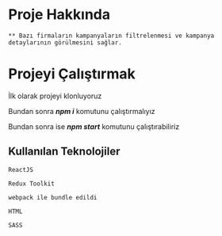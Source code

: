 # Proje Hakkında

```
** Bazı firmaların kampanyaların filtrelenmesi ve kampanya detaylarının görülmesini sağlar.
```
# Projeyi Çalıştırmak

İlk olarak projeyi klonluyoruz

Bundan sonra ***npm i*** komutunu çalıştırmalıyız

Bundan sonra ise ***npm start*** komutunu çalıştırabiliriz

## Kullanılan Teknolojiler

```
ReactJS

Redux Toolkit

webpack ile bundle edildi

HTML

SASS


```
